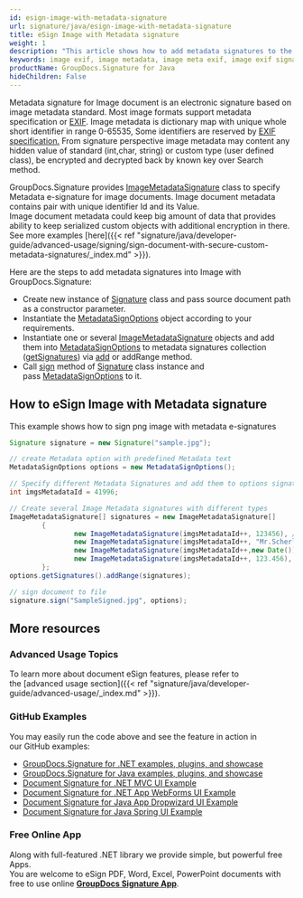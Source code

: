 ```yaml
---
id: esign-image-with-metadata-signature
url: signature/java/esign-image-with-metadata-signature
title: eSign Image with Metadata signature
weight: 1
description: "This article shows how to add metadata signatures to the image exif metadata layer with various data types"
keywords: image exif, image metadata, image meta exif, image exif signature
productName: GroupDocs.Signature for Java
hideChildren: False
---
```

Metadata signature for Image document is an electronic signature based on image metadata standard. Most image formats support metadata specification or [EXIF](https://en.wikipedia.org/wiki/Exif). Image metadata is dictionary map with unique whole short identifier in range 0-65535, Some identifiers are reserved by [EXIF specification.](https://www.exiv2.org/tags.html) From signature perspective image metadata may content any hidden value of standard (int,char, string) or custom type (user defined class), be encrypted and decrypted back by known key over Search method.

GroupDocs.Signature provides [ImageMetadataSignature](https://apireference.groupdocs.com/java/signature/com.groupdocs.signature.domain.signatures.metadata/ImageMetadataSignature) class to specify Metadata e-signature for image documents. Image document metadata contains pair with unique identifier Id and its Value.  
Image document metadata could keep big amount of data that provides ability to keep serialized custom objects with additional encryption in there. See more examples [here]({{< ref "signature/java/developer-guide/advanced-usage/signing/sign-document-with-secure-custom-metadata-signatures/_index.md" >}}).

Here are the steps to add metadata signatures into Image with GroupDocs.Signature:

*   Create new instance of [Signature](https://apireference.groupdocs.com/net/signature/groupdocs.signature/signature) class and pass source document path as a constructor parameter.    
*   Instantiate the [MetadataSignOptions](https://apireference.groupdocs.com/java/signature/com.groupdocs.signature.options.sign/MetadataSignOptions) object according to your requirements.    
*   Instantiate one or several [ImageMetadataSignature](https://apireference.groupdocs.com/java/signature/com.groupdocs.signature.domain.signatures.metadata/ImageMetadataSignature) objects and add them into [MetadataSignOptions](https://apireference.groupdocs.com/java/signature/com.groupdocs.signature.options.sign/MetadataSignOptions) to metadata signatures collection ([getSignatures](https://apireference.groupdocs.com/java/signature/com.groupdocs.signature.options.sign/MetadataSignOptions#getSignatures())) via [add](https://apireference.groupdocs.com/java/signature/com.groupdocs.signature.domain.signatures.metadata/MetadataSignatureCollection#add(com.groupdocs.signature.domain.signatures.metadata.MetadataSignature)) or addRange method.    
*   Call [sign](https://apireference.groupdocs.com/signature/java/com.groupdocs.signature/Signature#sign(java.io.OutputStream,%20com.groupdocs.signature.options.sign.SignOptions)) method of [Signature](https://apireference.groupdocs.com/signature/java/com.groupdocs.signature/Signature) class instance and pass [MetadataSignOptions](https://apireference.groupdocs.com/java/signature/com.groupdocs.signature.options.sign/MetadataSignOptions) to it.  

  

## How to eSign Image with Metadata signature

This example shows how to sign png image with metadata e-signatures

```java
Signature signature = new Signature("sample.jpg");

// create Metadata option with predefined Metadata text
MetadataSignOptions options = new MetadataSignOptions();

// Specify different Metadata Signatures and add them to options signature collection
int imgsMetadataId = 41996;

// Create several Image Metadata signatures with different types
ImageMetadataSignature[] signatures = new ImageMetadataSignature[]
        {
                new ImageMetadataSignature(imgsMetadataId++, 123456), // int
                new ImageMetadataSignature(imgsMetadataId++, "Mr.Scherlock Holmes"), // string
                new ImageMetadataSignature(imgsMetadataId++,new Date()), // date time
                new ImageMetadataSignature(imgsMetadataId++, 123.456), //decimal value
        };
options.getSignatures().addRange(signatures);

// sign document to file
signature.sign("SampleSigned.jpg", options);
```

## More resources

### Advanced Usage Topics

To learn more about document eSign features, please refer to the [advanced usage section]({{< ref "signature/java/developer-guide/advanced-usage/_index.md" >}}).

### GitHub Examples 

You may easily run the code above and see the feature in action in our GitHub examples:

*   [GroupDocs.Signature for .NET examples, plugins, and showcase](https://github.com/groupdocs-signature/GroupDocs.Signature-for-.NET)    
*   [GroupDocs.Signature for Java examples, plugins, and showcase](https://github.com/groupdocs-signature/GroupDocs.Signature-for-Java)    
*   [Document Signature for .NET MVC UI Example](https://github.com/groupdocs-signature/GroupDocs.Signature-for-.NET-MVC)    
*   [Document Signature for .NET App WebForms UI Example](https://github.com/groupdocs-signature/GroupDocs.Signature-for-.NET-WebForms)    
*   [Document Signature for Java App Dropwizard UI Example](https://github.com/groupdocs-signature/GroupDocs.Signature-for-Java-Dropwizard)   
*   [Document Signature for Java Spring UI Example](https://github.com/groupdocs-signature/GroupDocs.Signature-for-Java-Spring)
    

### Free Online App 

Along with full-featured .NET library we provide simple, but powerful free Apps.   
You are welcome to eSign PDF, Word, Excel, PowerPoint documents with free to use online **[GroupDocs Signature App](https://products.groupdocs.app/signature)**.
